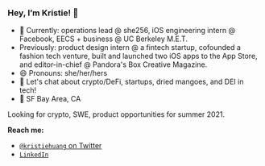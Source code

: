 ### Hey, I’m Kristie! 👋

- 🌱 Currently: operations lead @ she256, iOS engineering intern @ Facebook, EECS + business @ UC Berkeley M.E.T.
- Previously: product design intern @ a fintech startup, cofounded a fashion tech venture, built and launched two iOS apps to the App Store, and editor-in-chief @ Pandora's Box Creative Magazine.
- 😄 Pronouns: she/her/hers
- 💬 Let's chat about crypto/DeFi, startups, dried mangoes, and DEI in tech!
- 📍 SF Bay Area, CA

Looking for crypto, SWE, product opportunities for summer 2021.

**Reach me:**
- [`@kristiehuang` on Twitter](https://twitter.com/kristiehuang)
- [`LinkedIn`](https://www.linkedin.com/in/kristie-huang/)
